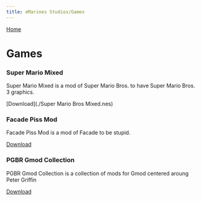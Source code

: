 ```yaml
---
title: eMarines Studios/Games
---
```


[Home](./index.md)

# Games

### Super Mario Mixed 
Super Mario Mixed is a mod of Super Mario Bros. to have Super Mario Bros. 3 graphics.

[Download](./Super Mario Bros Mixed.nes)


### Facade Piss Mod

Facade Piss Mod is a mod of Facade to be stupid.

[Download](https://www.mediafire.com/file/chmy00jblqat1jy/Facade+Piss+Edition+(lite).zip/file)


### PGBR Gmod Collection

PGBR Gmod Collection is a collection of mods for Gmod centered aroung Peter Griffin

[Download](https://steamworkshopdownloader.io/download/2357829686)
